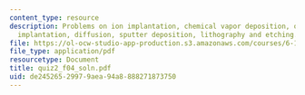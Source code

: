 ```yaml
---
content_type: resource
description: Problems on ion implantation, chemical vapor deposition, oxidation, ion
  implantation, diffusion, sputter deposition, lithography and etching.
file: https://ol-ocw-studio-app-production.s3.amazonaws.com/courses/6-152j-micro-nano-processing-technology-fall-2005/de24526529979aea94a8888271873750_quiz2_f04_soln.pdf
file_type: application/pdf
resourcetype: Document
title: quiz2_f04_soln.pdf
uid: de245265-2997-9aea-94a8-888271873750
---
```

